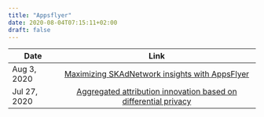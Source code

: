 ```yaml
---
title: "Appsflyer"
date: 2020-08-04T07:15:11+02:00
draft: false
---
```



| Date        | Link           |
| ------------- |:-------------:|
| Aug 3, 2020 | [Maximizing SKAdNetwork insights with AppsFlyer](https://www.appsflyer.com/blog/skadnetwork-solution-ios14/) |
| Jul 27, 2020 | [Aggregated attribution innovation based on differential privacy](https://www.appsflyer.com/blog/aggregated-attribution-solution-ios14/)|